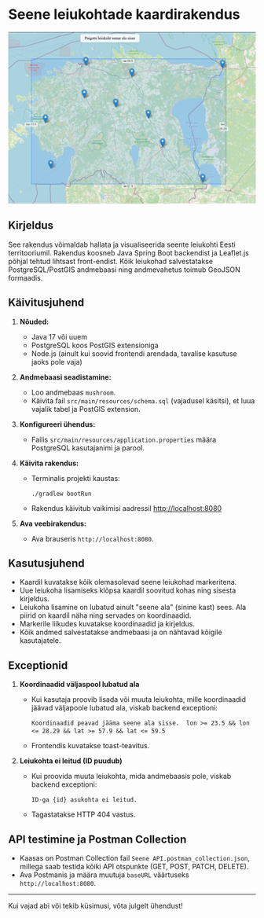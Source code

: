 # Seene leiukohtade kaardirakendus

![Ekraanipilt rakendusest](Ekraanipilt.png)

## Kirjeldus

See rakendus võimaldab hallata ja visualiseerida seente leiukohti Eesti territooriumil. Rakendus koosneb Java Spring Boot backendist ja Leaflet.js põhjal tehtud lihtsast front-endist. Kõik leiukohad salvestatakse PostgreSQL/PostGIS andmebaasi ning andmevahetus toimub GeoJSON formaadis.

## Käivitusjuhend

1. **Nõuded:**
   - Java 17 või uuem
   - PostgreSQL koos PostGIS extensioniga
   - Node.js (ainult kui soovid frontendi arendada, tavalise kasutuse jaoks pole vaja)

2. **Andmebaasi seadistamine:**
   - Loo andmebaas `mushroom`.
   - Käivita fail `src/main/resources/schema.sql` (vajadusel käsitsi), et luua vajalik tabel ja PostGIS extension.

3. **Konfigureeri ühendus:**
   - Failis `src/main/resources/application.properties` määra PostgreSQL kasutajanimi ja parool.

4. **Käivita rakendus:**
   - Terminalis projekti kaustas:
     ```
     ./gradlew bootRun
     ```
   - Rakendus käivitub vaikimisi aadressil [http://localhost:8080](http://localhost:8080)

5. **Ava veebirakendus:**
   - Ava brauseris `http://localhost:8080`.

## Kasutusjuhend

- Kaardil kuvatakse kõik olemasolevad seene leiukohad markeritena.
- Uue leiukoha lisamiseks klõpsa kaardil soovitud kohas ning sisesta kirjeldus.
- Leiukoha lisamine on lubatud ainult "seene ala" (sinine kast) sees. Ala piirid on kaardil näha ning servades on koordinaadid.
- Markerile liikudes kuvatakse koordinaadid ja kirjeldus.
- Kõik andmed salvestatakse andmebaasi ja on nähtavad kõigile kasutajatele.

## Exceptionid

1. **Koordinaadid väljaspool lubatud ala**
   - Kui kasutaja proovib lisada või muuta leiukohta, mille koordinaadid jäävad väljapoole lubatud ala, viskab backend exceptioni:
     ```
     Koordinaadid peavad jääma seene ala sisse.  lon >= 23.5 && lon <= 28.29 && lat >= 57.9 && lat <= 59.5
     ```
   - Frontendis kuvatakse toast-teavitus.

2. **Leiukohta ei leitud (ID puudub)**
   - Kui proovida muuta leiukohta, mida andmebaasis pole, viskab backend exceptioni:
     ```
     ID-ga {id} asukohta ei leitud.
     ```
   - Tagastatakse HTTP 404 vastus.

## API testimine ja Postman Collection

- Kaasas on Postman Collection fail `Seene API.postman_collection.json`, millega saab testida kõiki API otspunkte (GET, POST, PATCH, DELETE).
- Ava Postmanis ja määra muutuja `baseURL` väärtuseks `http://localhost:8080`.

---

Kui vajad abi või tekib küsimusi, võta julgelt ühendust!
